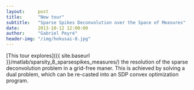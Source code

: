 ```yaml
---
layout:     post
title:      "New tour"
subtitle:   "Sparse Spikes Deconvolution over the Space of Measures"
date:       2013-10-12 12:00:00
author:     "Gabriel Peyré"
header-img: "/img/hokusai-8.jpg"
---
```


[This tour explores]({{ site.baseurl }}/matlab/sparsity_8_sparsespikes_measures/) the resolution of the sparse deconvolution problem in a grid-free maner. This is achieved by solving a dual problem, which can be re-casted into an SDP convex optimization program. 

